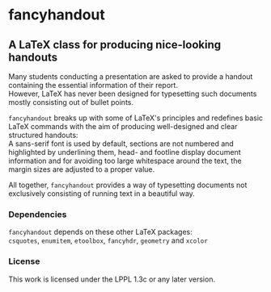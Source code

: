 # fancyhandout
## A LaTeX class for producing nice-looking handouts

Many students conducting a presentation are asked to provide a handout containing the essential information of their report.  
However, LaTeX has never been designed for typesetting such documents mostly consisting out of bullet points.  

`fancyhandout` breaks up with some of LaTeX's principles and redefines basic LaTeX commands with the aim of producing well-designed and clear structured handouts:  
A sans-serif font is used by default, sections are not numbered and highlighted by underlining them, head- and footline display document information and for avoiding too large whitespace around the text, the margin sizes are adjusted to a proper value.  

All together, `fancyhandout` provides a way of typesetting documents not exclusively consisting of running text in a beautiful way.


### Dependencies
`fancyhandout` depends on these other LaTeX packages:  
`csquotes`, `enumitem`, `etoolbox`, `fancyhdr`, `geometry` and `xcolor`

### License
This work is licensed under the LPPL 1.3c or any later version.
